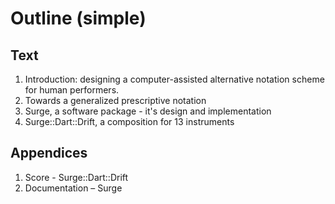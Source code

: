 # Outline (simple)
## Text
1. Introduction: designing a computer-assisted alternative notation scheme for human performers.
3. Towards a generalized prescriptive notation
4. Surge, a software package - it's design and implementation
5. Surge::Dart::Drift, a composition for 13 instruments
## Appendices
1. Score - Surge::Dart::Drift
2. Documentation – Surge
